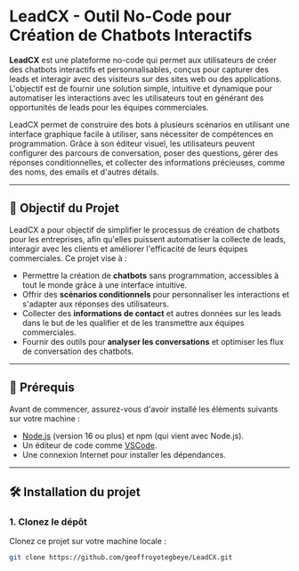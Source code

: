 # LeadCX - Outil No-Code pour Création de Chatbots Interactifs

**LeadCX** est une plateforme no-code qui permet aux utilisateurs de créer des chatbots interactifs et personnalisables, conçus pour capturer des leads et interagir avec des visiteurs sur des sites web ou des applications. L'objectif est de fournir une solution simple, intuitive et dynamique pour automatiser les interactions avec les utilisateurs tout en générant des opportunités de leads pour les équipes commerciales.

LeadCX permet de construire des bots à plusieurs scénarios en utilisant une interface graphique facile à utiliser, sans nécessiter de compétences en programmation. Grâce à son éditeur visuel, les utilisateurs peuvent configurer des parcours de conversation, poser des questions, gérer des réponses conditionnelles, et collecter des informations précieuses, comme des noms, des emails et d'autres détails.

---

## 🌟 Objectif du Projet

LeadCX a pour objectif de simplifier le processus de création de chatbots pour les entreprises, afin qu'elles puissent automatiser la collecte de leads, interagir avec les clients et améliorer l'efficacité de leurs équipes commerciales. Ce projet vise à :

- Permettre la création de **chatbots** sans programmation, accessibles à tout le monde grâce à une interface intuitive.
- Offrir des **scénarios conditionnels** pour personnaliser les interactions et s'adapter aux réponses des utilisateurs.
- Collecter des **informations de contact** et autres données sur les leads dans le but de les qualifier et de les transmettre aux équipes commerciales.
- Fournir des outils pour **analyser les conversations** et optimiser les flux de conversation des chatbots.

---

## 🚀 Prérequis

Avant de commencer, assurez-vous d'avoir installé les éléments suivants sur votre machine :

- [Node.js](https://nodejs.org/) (version 16 ou plus) et npm (qui vient avec Node.js).
- Un éditeur de code comme [VSCode](https://code.visualstudio.com/).
- Une connexion Internet pour installer les dépendances.

---

## 🛠️ Installation du projet

### 1. Clonez le dépôt

Clonez ce projet sur votre machine locale :

```bash
git clone https://github.com/geoffroyotegbeye/LeadCX.git
